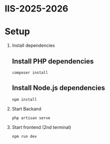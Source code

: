 # IIS-2025-2026

# Setup

1. Install dependencies

   ## Install PHP dependencies

   `composer install`

   ## Install Node.js dependencies

   `npm install`

2. Start Backand

   `php artisan serve`

3. Start frontend (2nd terminal)

   `npm run dev`
